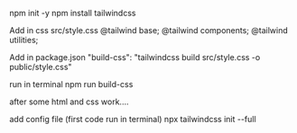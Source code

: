 npm init -y
npm install tailwindcss
<!-- npm install tailwindcss postcss-cli autoprefixer
npx tailwind init -->


Add in css
src/style.css
    @tailwind base;
    @tailwind components;
    @tailwind utilities;

Add in package.json
    "build-css": "tailwindcss build src/style.css -o public/style.css"

run in terminal
    npm run build-css

after some html and css work....

add config file (first code run in terminal)
    npx tailwindcss  init --full


